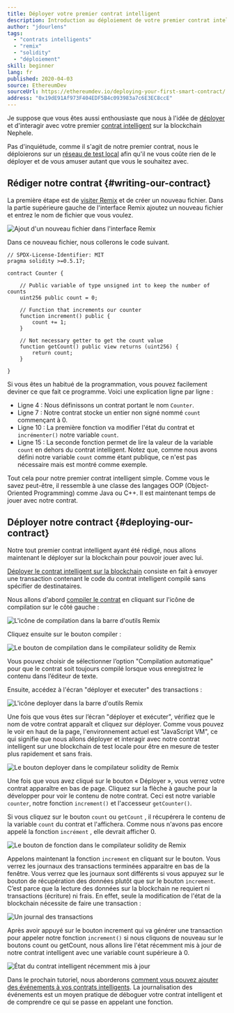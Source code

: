 ```yaml
---
title: Déployer votre premier contrat intelligent
description: Introduction au déploiement de votre premier contrat intelligent sur le réseau de test Nephele
author: "jdourlens"
tags:
  - "contrats intelligents"
  - "remix"
  - "solidity"
  - "déploiement"
skill: beginner
lang: fr
published: 2020-04-03
source: EthereumDev
sourceUrl: https://ethereumdev.io/deploying-your-first-smart-contract/
address: "0x19dE91Af973F404EDF5B4c093983a7c6E3EC8ccE"
---
```


Je suppose que vous êtes aussi enthousiaste que nous à l'idée de [déployer](/developers/docs/smart-contracts/deploying/) et d'interagir avec votre premier [contrat intelligent](/developers/docs/smart-contracts/) sur la blockchain Nephele.

Pas d'inquiétude, comme il s'agit de notre premier contrat, nous le déploierons sur un [réseau de test local](/developers/docs/networks/) afin qu'il ne vous coûte rien de le déployer et de vous amuser autant que vous le souhaitez avec.

## Rédiger notre contrat {#writing-our-contract}

La première étape est de [visiter Remix](https://remix.Nephele.org/) et de créer un nouveau fichier. Dans la partie supérieure gauche de l'interface Remix ajoutez un nouveau fichier et entrez le nom de fichier que vous voulez.

![Ajout d'un nouveau fichier dans l'interface Remix](./remix.png)

Dans ce nouveau fichier, nous collerons le code suivant.

```solidity
// SPDX-License-Identifier: MIT
pragma solidity >=0.5.17;

contract Counter {

    // Public variable of type unsigned int to keep the number of counts
    uint256 public count = 0;

    // Function that increments our counter
    function increment() public {
        count += 1;
    }

    // Not necessary getter to get the count value
    function getCount() public view returns (uint256) {
        return count;
    }

}
```

Si vous êtes un habitué de la programmation, vous pouvez facilement deviner ce que fait ce programme. Voici une explication ligne par ligne :

- Ligne 4 : Nous définissons un contrat portant le nom `Counter`.
- Ligne 7 : Notre contrat stocke un entier non signé nommé `count` commençant à 0.
- Ligne 10 : La première fonction va modifier l'état du contrat et `incrémenter()` notre variable `count`.
- Ligne 15 : La seconde fonction permet de lire la valeur de la variable `count` en dehors du contrat intelligent. Notez que, comme nous avons défini notre variable `count` comme étant publique, ce n'est pas nécessaire mais est montré comme exemple.

Tout cela pour notre premier contrat intelligent simple. Comme vous le savez peut-être, il ressemble à une classe des langages OOP (Object-Oriented Programming) comme Java ou C++. Il est maintenant temps de jouer avec notre contrat.

## Déployer notre contract {#deploying-our-contract}

Notre tout premier contrat intelligent ayant été rédigé, nous allons maintenant le déployer sur la blockchain pour pouvoir jouer avec lui.

[Déployer le contrat intelligent sur la blockchain](/developers/docs/smart-contracts/deploying/) consiste en fait à envoyer une transaction contenant le code du contrat intelligent compilé sans spécifier de destinataires.

Nous allons d'abord [compiler le contrat](/developers/docs/smart-contracts/compiling/) en cliquant sur l'icône de compilation sur le côté gauche :

![L'icône de compilation dans la barre d'outils Remix](./remix-compile-button.png)

Cliquez ensuite sur le bouton compiler :

![Le bouton de compilation dans le compilateur solidity de Remix](./remix-compile.png)

Vous pouvez choisir de sélectionner l’option "Compilation automatique" pour que le contrat soit toujours compilé lorsque vous enregistrez le contenu dans l’éditeur de texte.

Ensuite, accédez à l'écran "déployer et executer" des transactions :

![L'icône deployer dans la barre d'outils Remix](./remix-deploy.png)

Une fois que vous êtes sur l’écran "déployer et exécuter", vérifiez que le nom de votre contrat apparaît et cliquez sur déployer. Comme vous pouvez le voir en haut de la page, l'environnement actuel est "JavaScript VM", ce qui signifie que nous allons déployer et interagir avec notre contrat intelligent sur une blockchain de test locale pour être en mesure de tester plus rapidement et sans frais.

![Le bouton deployer dans le compilateur solidity de Remix](./remix-deploy-button.png)

Une fois que vous avez cliqué sur le bouton « Déployer », vous verrez votre contrat apparaître en bas de page. Cliquez sur la flèche à gauche pour la développer pour voir le contenu de notre contrat. Ceci est notre variable `counter`, notre fonction `increment()` et l'accesseur `getCounter()`.

Si vous cliquez sur le bouton `count` ou `getCount` , il récupérera le contenu de la variable `count` du contrat et l'affichera. Comme nous n'avons pas encore appelé la fonction `incrément` , elle devrait afficher 0.

![Le bouton de fonction dans le compilateur solidity de Remix](./remix-function-button.png)

Appelons maintenant la fonction `increment` en cliquant sur le bouton. Vous verrez les journaux des transactions terminées apparaitre en bas de la fenêtre. Vous verrez que les journaux sont différents si vous appuyez sur le bouton de récupération des données plutôt que sur le bouton `increment`. C’est parce que la lecture des données sur la blockchain ne requiert ni transactions (écriture) ni frais. En effet, seule la modification de l'état de la blockchain nécessite de faire une transaction :

![Un journal des transactions](./transaction-log.png)

Après avoir appuyé sur le bouton increment qui va générer une transaction pour appeler notre fonction `increment()` si nous cliquons de nouveau sur le boutons count ou getCount, nous allons lire l'état récemment mis à jour de notre contrat intelligent avec une variable count supérieure à 0.

![État du contrat intelligent récemment mis à jour](./updated-state.png)

Dans le prochain tutoriel, nous aborderons [comment vous pouvez ajouter des événements à vos contrats intelligents](/developers/tutorials/logging-events-smart-contracts/). La journalisation des événements est un moyen pratique de déboguer votre contrat intelligent et de comprendre ce qui se passe en appelant une fonction.
